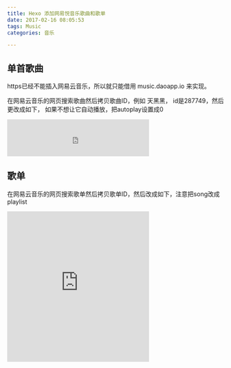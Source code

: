 ```yaml
---
title: Hexo 添加网易悦音乐歌曲和歌单
date: 2017-02-16 08:05:53
tags: Music
categories: 音乐

---
```


## 单首歌曲 ##

https已经不能插入网易云音乐，所以就只能借用 music.daoapp.io 来实现。

在网易云音乐的网页搜索歌曲然后拷贝歌曲ID，例如 天黑黑， id是287749，然后更改成如下， 如果不想让它自动播放，把autoplay设置成0
<iframe frameborder="no" border="0" marginwidth="0" marginheight="0" width=330 height=86 src="https://music.daoapp.io/iframe?song=287749&qssl=1&qlrc=0&qnarrow=0&autoplay=0"></iframe>

## 歌单 ##
在网易云音乐的网页搜索歌单然后拷贝歌单ID，然后改成如下，注意把song改成playlist
<iframe frameborder="no" border="0" marginwidth="0" marginheight="0" width=330 height=350 src="https://music.daoapp.io/iframe?playlist=378324005&qssl=1&qlrc=0&qnarrow=0&autoplay=0"></iframe>
